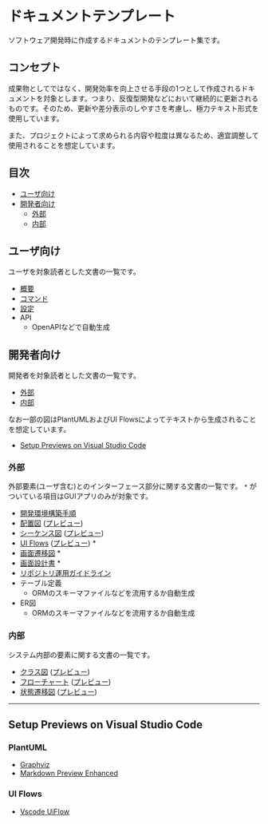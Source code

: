 # ドキュメントテンプレート

ソフトウェア開発時に作成するドキュメントのテンプレート集です。


## コンセプト

成果物としてではなく、開発効率を向上させる手段の1つとして作成されるドキュメントを対象とします。つまり、反復型開発などにおいて継続的に更新されるものです。そのため、更新や差分表示のしやすさを考慮し、極力テキスト形式を使用しています。

また、プロジェクトによって求められる内容や粒度は異なるため、適宜調整して使用されることを想定しています。


## 目次

- [ユーザ向け](#ユーザ向け)
- [開発者向け](#開発者向け)
    - [外部](#外部)
    - [内部](#内部)


## ユーザ向け

ユーザを対象読者とした文書の一覧です。

- [概要](for_user/README.md)
- [コマンド](for_user/Command.md)
- [設定](for_user/Configuration.md)
- API
    - OpenAPIなどで自動生成


## 開発者向け

開発者を対象読者とした文書の一覧です。

- [外部](#外部)
- [内部](#内部)

なお一部の図はPlantUMLおよびUI Flowsによってテキストから生成されることを想定しています。

- [Setup Previews on Visual Studio Code](#setup-previews-on-visual-studio-code)


### 外部

外部要素(ユーザ含む)とのインターフェース部分に関する文書の一覧です。 `*` がついている項目はGUIアプリのみが対象です。

- [開発環境構築手順](for_developer/external/GettingStarted.md)
- [配置図](for_developer/external/DeploymentDiagram.md) ([プレビュー](for_developer/external/previews/DeploymentDiagram.png))
- [シーケンス図](for_developer/external/SequenceDiagram.md) ([プレビュー](for_developer/external/previews/SequenceDiagram.png))
- [UI Flows](for_developer/external/UIFlows.uif) ([プレビュー](for_developer/external/previews/UIFlows.png)) *
- [画面遷移図](for_developer/external/ScreenTransitionDiagram_sample.png) *
- [画面設計書](for_developer/external/ScreenDesign.md) *
- [リポジトリ運用ガイドライン](for_developer/external/CONTRIBUTING.md)
- テーブル定義
    - ORMのスキーマファイルなどを流用するか自動生成
- ER図
    - ORMのスキーマファイルなどを流用するか自動生成


### 内部

システム内部の要素に関する文書の一覧です。

- [クラス図](for_developer/internal/ClassDiagram.md) ([プレビュー](for_developer/internal/previews/ClassDiagram.png))
- [フローチャート](for_developer/internal/Flowchart.md) ([プレビュー](for_developer/internal/previews/Flowchart.png))
- [状態遷移図](for_developer/internal/StateTransitionDiagram.md) ([プレビュー](for_developer/internal/previews/StateTransitionDiagram.png))


---

## Setup Previews on Visual Studio Code

### PlantUML

- [Graphviz](https://www.graphviz.org/)
- [Markdown Preview Enhanced](https://marketplace.visualstudio.com/items?itemName=shd101wyy.markdown-preview-enhanced)


### UI Flows

- [Vscode UiFlow](https://marketplace.visualstudio.com/items?itemName=kexi.vscode-uiflow)
